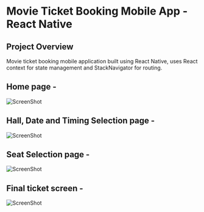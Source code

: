 # Movie Ticket Booking Mobile App - React Native

## Project Overview
Movie ticket booking mobile application built using React
Native, uses React context for state management and 
StackNavigator for routing.

## Home page -

![ScreenShot](https://raw.githubusercontent.com/madhulisabanik/movie-ticket-booking-app-react-native/main/projectScreenShots/homeScreen.jpg)


## Hall, Date and Timing Selection page -
![ScreenShot](https://raw.githubusercontent.com/madhulisabanik/movie-ticket-booking-app-react-native/main/projectScreenShots/hallSelectionScreen.jpg)


## Seat Selection page -
![ScreenShot](https://raw.githubusercontent.com/madhulisabanik/movie-ticket-booking-app-react-native/main/projectScreenShots/seatSelectionScreen.jpg)


## Final ticket screen -
![ScreenShot](https://raw.githubusercontent.com/madhulisabanik/movie-ticket-booking-app-react-native/main/projectScreenShots/ticketScreen.jpg)